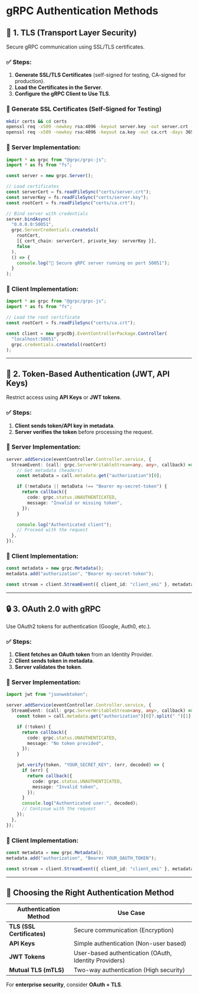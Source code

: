 # gRPC Authentication Methods

## 🔐 1. TLS (Transport Layer Security)

Secure gRPC communication using SSL/TLS certificates.

### ✅ Steps:

1. **Generate SSL/TLS Certificates** (self-signed for testing, CA-signed for production).
2. **Load the Certificates in the Server**.
3. **Configure the gRPC Client to Use TLS**.

### 🔹 Generate SSL Certificates (Self-Signed for Testing)

```sh
mkdir certs && cd certs
openssl req -x509 -newkey rsa:4096 -keyout server.key -out server.crt -days 365 -nodes -subj "/CN=localhost"
openssl req -x509 -newkey rsa:4096 -keyout ca.key -out ca.crt -days 365 -nodes -subj "/CN=MyRootCA"
```

### 🔹 Server Implementation:

```typescript
import * as grpc from "@grpc/grpc-js";
import * as fs from "fs";

const server = new grpc.Server();

// Load certificates
const serverCert = fs.readFileSync("certs/server.crt");
const serverKey = fs.readFileSync("certs/server.key");
const rootCert = fs.readFileSync("certs/ca.crt");

// Bind server with credentials
server.bindAsync(
  "0.0.0.0:50051",
  grpc.ServerCredentials.createSsl(
    rootCert,
    [{ cert_chain: serverCert, private_key: serverKey }],
    false
  ),
  () => {
    console.log("🔐 Secure gRPC server running on port 50051");
  }
);
```

### 🔹 Client Implementation:

```typescript
import * as grpc from "@grpc/grpc-js";
import * as fs from "fs";

// Load the root certificate
const rootCert = fs.readFileSync("certs/ca.crt");

const client = new grpcObj.EventControllerPackage.Controller(
  "localhost:50051",
  grpc.credentials.createSsl(rootCert)
);
```

---

## 🔑 2. Token-Based Authentication (JWT, API Keys)

Restrict access using **API Keys** or **JWT tokens**.

### ✅ Steps:

1. **Client sends token/API key in metadata**.
2. **Server verifies the token** before processing the request.

### 🔹 Server Implementation:

```typescript
server.addService(eventController.Controller.service, {
  StreamEvent: (call: grpc.ServerWritableStream<any, any>, callback) => {
    // Get metadata (headers)
    const metaData = call.metadata.get("authorization")[0];

    if (!metaData || metaData !== "Bearer my-secret-token") {
      return callback({
        code: grpc.status.UNAUTHENTICATED,
        message: "Invalid or missing token",
      });
    }

    console.log("Authenticated client");
    // Proceed with the request
  },
});
```

### 🔹 Client Implementation:

```typescript
const metadata = new grpc.Metadata();
metadata.add("authorization", "Bearer my-secret-token");

const stream = client.StreamEvent({ client_id: "client_emi" }, metadata);
```

---

## 🔒 3. OAuth 2.0 with gRPC

Use OAuth2 tokens for authentication (Google, Auth0, etc.).

### ✅ Steps:

1. **Client fetches an OAuth token** from an Identity Provider.
2. **Client sends token in metadata**.
3. **Server validates the token**.

### 🔹 Server Implementation:

```typescript
import jwt from "jsonwebtoken";

server.addService(eventController.Controller.service, {
  StreamEvent: (call: grpc.ServerWritableStream<any, any>, callback) => {
    const token = call.metadata.get("authorization")[0]?.split(" ")[1]; // Extract token

    if (!token) {
      return callback({
        code: grpc.status.UNAUTHENTICATED,
        message: "No token provided",
      });
    }

    jwt.verify(token, "YOUR_SECRET_KEY", (err, decoded) => {
      if (err) {
        return callback({
          code: grpc.status.UNAUTHENTICATED,
          message: "Invalid token",
        });
      }
      console.log("Authenticated user:", decoded);
      // Continue with the request
    });
  },
});
```

### 🔹 Client Implementation:

```typescript
const metadata = new grpc.Metadata();
metadata.add("authorization", "Bearer YOUR_OAUTH_TOKEN");

const stream = client.StreamEvent({ client_id: "client_emi" }, metadata);
```

---

## 🔑 Choosing the Right Authentication Method

| Authentication Method      | Use Case                                              |
| -------------------------- | ----------------------------------------------------- |
| **TLS (SSL Certificates)** | Secure communication (Encryption)                     |
| **API Keys**               | Simple authentication (Non-user based)                |
| **JWT Tokens**             | User-based authentication (OAuth, Identity Providers) |
| **Mutual TLS (mTLS)**      | Two-way authentication (High security)                |

For **enterprise security**, consider **OAuth + TLS**.

